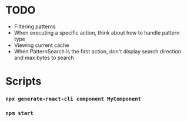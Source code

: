 # TODO
- Filtering patterns
- When executing a specific action, think about how to handle pattern type
- Viewing current cache
- When PatternSearch is the first action, don't display search direction and max bytes to search

# Scripts
### `npx generate-react-cli component MyComponent`
### `npm start`
